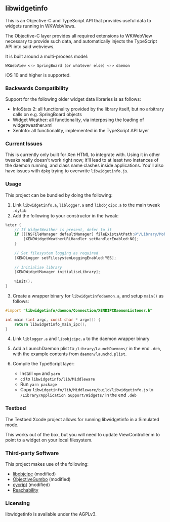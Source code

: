 ## libwidgetinfo

This is an Objective-C and TypeScript API that provides useful data to widgets running in WKWebViews.

The Objective-C layer provides all required extensions to WKWebView necessary to provide such data, and automatically injects the TypeScript API into said webviews.

It is built around a multi-process model:

```
WKWebView <-> SpringBoard (or whatever else) <-> daemon
```

iOS 10 and higher is supported.

### Backwards Compatibility

Support for the following older widget data libraries is as follows:

- InfoStats 2: all functionality provided by the library itself, but no arbitrary calls on e.g. SpringBoard objects
- Widget Weather: all functionality, via interposing the loading of widgetweather.xml
- XenInfo: all functionality, implemented in the TypeScript API layer

### Current Issues

This is currently only built for Xen HTML to integrate with. Using it in other tweaks really doesn't work right now; it'll lead to at least two instances of the daemon running, and class name clashes inside applications. You'll also have issues with `dpkg` trying to overwrite `libwidgetinfo.js`.

### Usage

This project can be bundled by doing the following:

1. Link `libwidgetinfo.a`, `liblogger.a` and `libobjcipc.a` to the main tweak `.dylib`
2. Add the following to your constructor in the tweak:

```objective-c
%ctor {
    // If WidgetWeather is present, defer to it
    if ([[NSFileManager defaultManager] fileExistsAtPath:@"/Library/MobileSubstrate/DynamicLibraries/WWRefresh.dylib"]) {
        [XENDWidgetWeatherURLHandler setHandlerEnabled:NO];
    }
    
    // Set filesystem logging as required
    [XENDLogger setFilesystemLoggingEnabled:YES];
    
    // Initialise library
    [XENDWidgetManager initialiseLibrary];
    
    %init();
}
```

3. Create a wrapper binary for `libwidgetinfodaemon.a`, and setup `main()` as follows:

```objective-c
#import "libwidgetinfo/daemon/Connection/XENDIPCDaemonListener.h"

int main (int argc, const char * argv[]) {
    return libwidgetinfo_main_ipc();
}
```

4. Link `liblogger.a` and `libobjcipc.a` to the daemon wrapper binary
5. Add a LaunchDaemon plist to `/Library/LaunchDaemons/` in the end `.deb`, with the example contents from `daemon/launchd.plist`.
6. Compile the TypeScript layer:

    - Install `npm` and `yarn`
    - `cd` to `libwidgetinfo/lib/Middleware`
    - Run `yarn package`
    - Copy `libwidgetinfo/lib/Middleware/build/libwidgetinfo.js` to `/Library/Application Support/Widgets/` in the end `.deb`
    
### Testbed
    
The Testbed Xcode project allows for running libwidgetinfo in a Simulated mode.

This works out of the box, but you will need to update ViewController.m to point to a widget on your local filesystem.

### Third-party Software

This project makes use of the following:

- [libobjcipc](https://github.com/a1anyip/libobjcipc) (modified)
- [ObjectiveGumbo](https://github.com/thomasdenney/ObjectiveGumbo) (modified)
- [cycript](https://git.saurik.com/cycript.git) (modified)
- [Reachability](https://github.com/tonymillion/Reachability)

### Licensing

libwidgetinfo is available under the AGPLv3.

